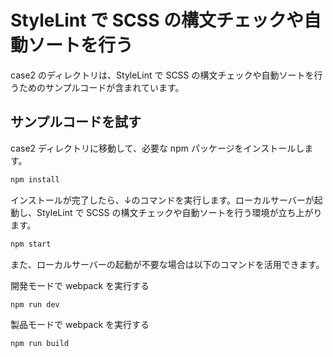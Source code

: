# StyleLint で SCSS の構文チェックや自動ソートを行う

case2 のディレクトリは、StyleLint で SCSS の構文チェックや自動ソートを行うためのサンプルコードが含まれています。

## サンプルコードを試す

case2 ディレクトリに移動して、必要な npm パッケージをインストールします。

```sh
npm install
```

インストールが完了したら、↓のコマンドを実行します。ローカルサーバーが起動し、StyleLint で SCSS の構文チェックや自動ソートを行う環境が立ち上がります。

```sh
npm start
```

また、ローカルサーバーの起動が不要な場合は以下のコマンドを活用できます。

開発モードで webpack を実行する
```sh
npm run dev
```

製品モードで webpack を実行する
```sh
npm run build
```
